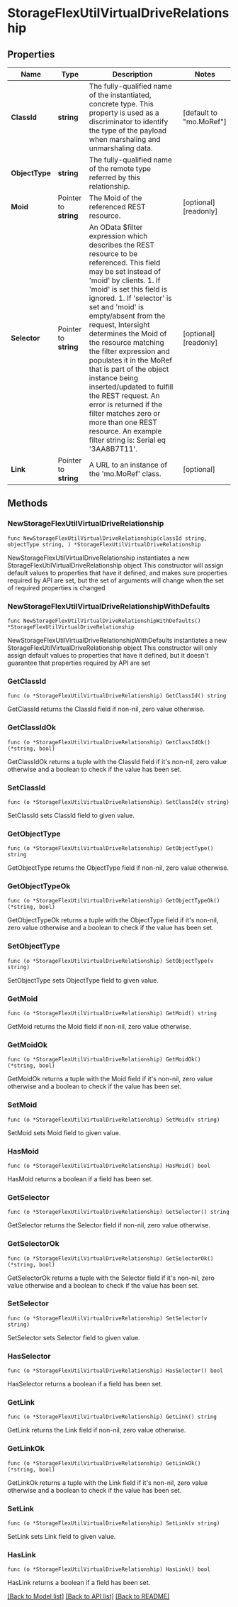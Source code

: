 # StorageFlexUtilVirtualDriveRelationship

## Properties

Name | Type | Description | Notes
------------ | ------------- | ------------- | -------------
**ClassId** | **string** | The fully-qualified name of the instantiated, concrete type. This property is used as a discriminator to identify the type of the payload when marshaling and unmarshaling data. | [default to "mo.MoRef"]
**ObjectType** | **string** | The fully-qualified name of the remote type referred by this relationship. | 
**Moid** | Pointer to **string** | The Moid of the referenced REST resource. | [optional] [readonly] 
**Selector** | Pointer to **string** | An OData $filter expression which describes the REST resource to be referenced. This field may be set instead of &#39;moid&#39; by clients. 1. If &#39;moid&#39; is set this field is ignored. 1. If &#39;selector&#39; is set and &#39;moid&#39; is empty/absent from the request, Intersight determines the Moid of the resource matching the filter expression and populates it in the MoRef that is part of the object instance being inserted/updated to fulfill the REST request. An error is returned if the filter matches zero or more than one REST resource. An example filter string is: Serial eq &#39;3AA8B7T11&#39;. | [optional] [readonly] 
**Link** | Pointer to **string** | A URL to an instance of the &#39;mo.MoRef&#39; class. | [optional] 

## Methods

### NewStorageFlexUtilVirtualDriveRelationship

`func NewStorageFlexUtilVirtualDriveRelationship(classId string, objectType string, ) *StorageFlexUtilVirtualDriveRelationship`

NewStorageFlexUtilVirtualDriveRelationship instantiates a new StorageFlexUtilVirtualDriveRelationship object
This constructor will assign default values to properties that have it defined,
and makes sure properties required by API are set, but the set of arguments
will change when the set of required properties is changed

### NewStorageFlexUtilVirtualDriveRelationshipWithDefaults

`func NewStorageFlexUtilVirtualDriveRelationshipWithDefaults() *StorageFlexUtilVirtualDriveRelationship`

NewStorageFlexUtilVirtualDriveRelationshipWithDefaults instantiates a new StorageFlexUtilVirtualDriveRelationship object
This constructor will only assign default values to properties that have it defined,
but it doesn't guarantee that properties required by API are set

### GetClassId

`func (o *StorageFlexUtilVirtualDriveRelationship) GetClassId() string`

GetClassId returns the ClassId field if non-nil, zero value otherwise.

### GetClassIdOk

`func (o *StorageFlexUtilVirtualDriveRelationship) GetClassIdOk() (*string, bool)`

GetClassIdOk returns a tuple with the ClassId field if it's non-nil, zero value otherwise
and a boolean to check if the value has been set.

### SetClassId

`func (o *StorageFlexUtilVirtualDriveRelationship) SetClassId(v string)`

SetClassId sets ClassId field to given value.


### GetObjectType

`func (o *StorageFlexUtilVirtualDriveRelationship) GetObjectType() string`

GetObjectType returns the ObjectType field if non-nil, zero value otherwise.

### GetObjectTypeOk

`func (o *StorageFlexUtilVirtualDriveRelationship) GetObjectTypeOk() (*string, bool)`

GetObjectTypeOk returns a tuple with the ObjectType field if it's non-nil, zero value otherwise
and a boolean to check if the value has been set.

### SetObjectType

`func (o *StorageFlexUtilVirtualDriveRelationship) SetObjectType(v string)`

SetObjectType sets ObjectType field to given value.


### GetMoid

`func (o *StorageFlexUtilVirtualDriveRelationship) GetMoid() string`

GetMoid returns the Moid field if non-nil, zero value otherwise.

### GetMoidOk

`func (o *StorageFlexUtilVirtualDriveRelationship) GetMoidOk() (*string, bool)`

GetMoidOk returns a tuple with the Moid field if it's non-nil, zero value otherwise
and a boolean to check if the value has been set.

### SetMoid

`func (o *StorageFlexUtilVirtualDriveRelationship) SetMoid(v string)`

SetMoid sets Moid field to given value.

### HasMoid

`func (o *StorageFlexUtilVirtualDriveRelationship) HasMoid() bool`

HasMoid returns a boolean if a field has been set.

### GetSelector

`func (o *StorageFlexUtilVirtualDriveRelationship) GetSelector() string`

GetSelector returns the Selector field if non-nil, zero value otherwise.

### GetSelectorOk

`func (o *StorageFlexUtilVirtualDriveRelationship) GetSelectorOk() (*string, bool)`

GetSelectorOk returns a tuple with the Selector field if it's non-nil, zero value otherwise
and a boolean to check if the value has been set.

### SetSelector

`func (o *StorageFlexUtilVirtualDriveRelationship) SetSelector(v string)`

SetSelector sets Selector field to given value.

### HasSelector

`func (o *StorageFlexUtilVirtualDriveRelationship) HasSelector() bool`

HasSelector returns a boolean if a field has been set.

### GetLink

`func (o *StorageFlexUtilVirtualDriveRelationship) GetLink() string`

GetLink returns the Link field if non-nil, zero value otherwise.

### GetLinkOk

`func (o *StorageFlexUtilVirtualDriveRelationship) GetLinkOk() (*string, bool)`

GetLinkOk returns a tuple with the Link field if it's non-nil, zero value otherwise
and a boolean to check if the value has been set.

### SetLink

`func (o *StorageFlexUtilVirtualDriveRelationship) SetLink(v string)`

SetLink sets Link field to given value.

### HasLink

`func (o *StorageFlexUtilVirtualDriveRelationship) HasLink() bool`

HasLink returns a boolean if a field has been set.


[[Back to Model list]](../README.md#documentation-for-models) [[Back to API list]](../README.md#documentation-for-api-endpoints) [[Back to README]](../README.md)


